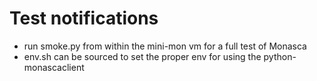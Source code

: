 # Test notifications
- run smoke.py from within the mini-mon vm for a full test of Monasca
- env.sh can be sourced to set the proper env for using the python-monascaclient

